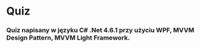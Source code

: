 # Quiz
### Quiz napisany w języku C# .Net 4.6.1 przy użyciu WPF, MVVM Design Pattern, MVVM Light Framework.
